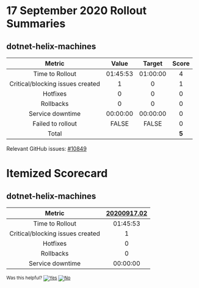 # 17 September 2020 Rollout Summaries

## dotnet-helix-machines

|              Metric              |   Value  |  Target  |   Score   |
|:--------------------------------:|:--------:|:--------:|:---------:|
| Time to Rollout                  | 01:45:53 | 01:00:00 |     4     |
| Critical/blocking issues created |     1    |    0     |     1     |
| Hotfixes                         |     0    |    0     |     0     |
| Rollbacks                        |     0    |    0     |     0     |
| Service downtime                 | 00:00:00 | 00:00:00 |     0     |
| Failed to rollout                |   FALSE  |   FALSE  |     0     |
| Total                            |          |          |   **5**   |

Relevant GitHub issues: [#10849](https://github.com/dotnet/core-eng/issues/10849)
# Itemized Scorecard

## dotnet-helix-machines

| Metric | [20200917.02](https://dev.azure.com/dnceng/7ea9116e-9fac-403d-b258-b31fcf1bb293/_build/results?buildId=819350) |
|:-----:|:-----:|
| Time to Rollout | 01:45:53 |
| Critical/blocking issues created | 1 |
| Hotfixes | 0 |
| Rollbacks | 0 |
| Service downtime | 00:00:00 |



<!-- Begin Generated Content: Doc Feedback -->
<sub>Was this helpful? [![Yes](https://helix.dot.net/f/ip/5?p=Documentation%5CTeamProcess%5CRollout-Scorecards%5CScorecard_2020-09-17.md)](https://helix.dot.net/f/p/5?p=Documentation%5CTeamProcess%5CRollout-Scorecards%5CScorecard_2020-09-17.md) [![No](https://helix.dot.net/f/in)](https://helix.dot.net/f/n/5?p=Documentation%5CTeamProcess%5CRollout-Scorecards%5CScorecard_2020-09-17.md)</sub>
<!-- End Generated Content-->
